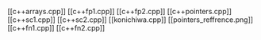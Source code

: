 [[c++arrays.cpp]]
[[c++fp1.cpp]]
[[c++fp2.cpp]]
[[c++pointers.cpp]]
[[c++sc1.cpp]]
[[c++sc2.cpp]]
[[konichiwa.cpp]]
[[pointers_reffrence.png]]
[[c++fn1.cpp]]
[[c++fn2.cpp]]